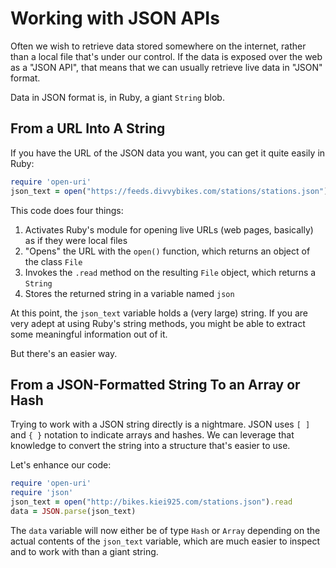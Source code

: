 # Working with JSON APIs

Often we wish to retrieve data stored somewhere on the internet,
rather than a local file that's under our control.  If the data
is exposed over the web as a "JSON API", that means that we can
usually retrieve live data in "JSON" format.

Data in JSON format is, in Ruby, a giant `String` blob.

## From a URL Into A String

If you have the URL of the JSON data you want, you can
get it quite easily in Ruby:


``` ruby
require 'open-uri'
json_text = open("https://feeds.divvybikes.com/stations/stations.json").read
```

This code does four things:

1. Activates Ruby's module for opening live URLs (web pages, basically)
   as if they were local files
2. "Opens" the URL with the `open()` function, which returns
   an object of the class `File`
3. Invokes the `.read` method on the resulting `File` object, which
   returns a `String`
4. Stores the returned string in a variable named `json`

At this point, the `json_text` variable holds a (very large) string.
If you are very adept at using Ruby's string methods, you might
be able to extract some meaningful information out of it.

But there's an easier way.

## From a JSON-Formatted String To an Array or Hash

Trying to work with a JSON string directly is a nightmare.
JSON uses `[ ]` and `{ }` notation to indicate arrays and hashes.
We can leverage that knowledge to convert the string into a structure
that's easier to use.

Let's enhance our code:

``` ruby
require 'open-uri'
require 'json'
json_text = open("http://bikes.kiei925.com/stations.json").read
data = JSON.parse(json_text)
```

The `data` variable will now either be of type `Hash` or `Array`
depending on the actual contents of the `json_text` variable, which
are much easier to inspect and to work with than a giant string.
